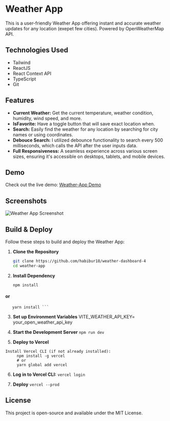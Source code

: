 # Weather App

This is a user-friendly Weather App offering instant and accurate weather updates for any location (exepet few cities). Powered by OpenWeatherMap API.

## Technologies Used

- Tailwind
- ReactJS
- React Context API
- TypeScript
- Git

## Features

- **Current Weather:** Get the current temperature, weather condition, humidity, wind speed, and more.
- **IsFavorite:** Have a toggle button that will save exact location when.
- **Search:** Easily find the weather for any location by searching for city names or using coordinates.
- **Debouce Search:** I utilized debounce functionality to search every 500 milliseconds, which calls the API after the user inputs data.
- **Full Responsiveness:** A seamless experience across various screen sizes, ensuring it's accessible on desktops, tablets, and mobile devices.

## Demo

Check out the live demo: [Weather-App Demo](https://weather-dashboard-4.vercel.app/)

## Screenshots

![Weather App Screenshot](https://i.postimg.cc/Y9MzqsVM/image.png)

## Build & Deploy

Follow these steps to build and deploy the Weather App:

1. **Clone the Repository**

   ```bash
   git clone https://github.com/habibur18/weather-dashboard-4
   cd weather-app

   ```

2. **Install Dependency**

   ```
   npm install

   ```

#### or

       yarn install ```

3. **Set up Environment Variables**
   VITE_WEATHER_API_KEY= your_open_weather_api_key

4. **Start the Development Server**
   `npm run dev`

5. **Deploy to Vercel**

```
Install Vercel CLI (if not already installed):
     npm install -g vercel
     # or
     yarn global add vercel

```

6. **Log in to Vercel CLI:**
   `vercel login`

7. **Deploy**
   `vercel --prod`

## License

This project is open-source and available under the MIT License.
